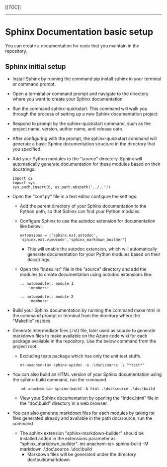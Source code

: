 
[[_TOC_]]

---
# Sphinx Documentation basic setup

You can create a documentation for code that you maintain in the repository.

## Sphinx initial setup
- Install Sphinx by running the command pip install sphinx in your terminal or command prompt.
- Open a terminal or command prompt and navigate to the directory where you want to create your Sphinx documentation.
- Run the command sphinx-quickstart. This command will walk you through the process of setting up a new Sphinx documentation project.
- Respond to prompt by the sphinx-quickstart command, such as the project name, version, author name, and release date.
- After configuring with the prompt, the sphinx-quickstart command will generate a basic Sphinx documentation structure in the directory that you specified.
- Add your Python modules to the "source" directory. Sphinx will automatically generate documentation for these modules based on their docstrings.

      import os
      import sys
      sys.path.insert(0, os.path.abspath('../..'))

- Open the "conf.py" file in a text editor configure the settings:
  - Add the parent directory of your Sphinx documentation to the Python path, so that Sphinx can find your Python modules.
  - Configure Sphinx to use the autodoc extension for documentation like below:
  
        extensions = ['sphinx.ext.autodoc', 'sphinx.ext.viewcode','sphinx_markdown_builder']
         
    - This will enable the autodoc extension, which will automatically generate documentation for your Python modules based on their docstrings.
  - Open the "index.rst" file in the "source" directory and add the modules to create documentation using autodoc extensions like:
       
        .. automodule:: module 1
            :members:

        .. automodule:: module 2
            :members:


- Build your Sphinx documentation by running the command make html in the command prompt or terminal from the directory where the "Makefile" resides.

- Generate intermediate files (.rst) file, later used as source to generate markdown files to make available on the Azure code wiki for each package available in the repository. Use the below command from the project root.
  -   Excluding tests package which has only the unit test stuffs.
  
          mt-anachem-ta> sphinx-apidoc -o .\doc\source .\ "*test*"
- You can also build an HTML version of your Sphinx documentation using the sphinx-build command, run the command

          mt-anachem-ta> sphinx-build -b html .\doc\source .\doc\build

  - View your Sphinx documentation by opening the "index.html" file in the "doc\build" directory in a web browser.

- You can also generate markdown files for each modules by taking rst files generated already and available in the path doc\source, run the command
  
  - The sphinx extension "sphinx-markdown-builder" should be installed added in the extensions parameter as "sphinx_markdown_builder". 
             mt-anachem-ta> sphinx-build -M markdown .\doc\source .\doc\build
      - Markdown files will be generated under the directory doc\build\markdown
 